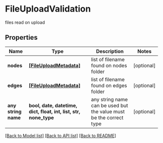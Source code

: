 # FileUploadValidation

files read on upload

## Properties
Name | Type | Description | Notes
------------ | ------------- | ------------- | -------------
**nodes** | [**[FileUploadMetadata]**](FileUploadMetadata.md) | list of filename found on nodes folder | [optional] 
**edges** | [**[FileUploadMetadata]**](FileUploadMetadata.md) | list of filename found on edges folder | [optional] 
**any string name** | **bool, date, datetime, dict, float, int, list, str, none_type** | any string name can be used but the value must be the correct type | [optional]

[[Back to Model list]](../README.md#documentation-for-models) [[Back to API list]](../README.md#documentation-for-api-endpoints) [[Back to README]](../README.md)


